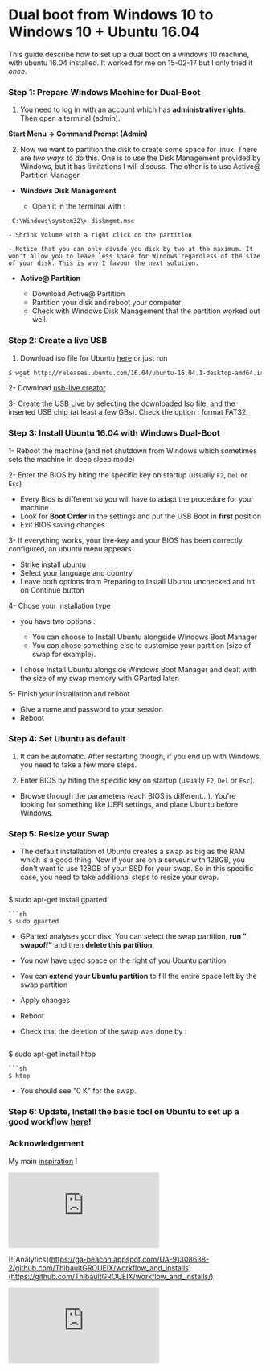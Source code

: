 # Dual boot from Windows 10 to Windows 10 + Ubuntu 16.04

This guide describe how to set up a dual boot on a windows 10 machine, with ubuntu 16.04 installed. It worked for me on 15-02-17 but I only tried it *once*.

### Step 1: Prepare Windows Machine for Dual-Boot
1. You need to log in with an account which has **administrative rights**. Then open a terminal (admin).

**Start Menu -> Command Prompt (Admin)**

2. Now we want to partition the disk to create some space for linux. There are *two ways* to do this. One is to use the Disk Management provided by Windows, but it has limitations I will discuss. The other is to use Active@ Partition Manager.

  * **Windows Disk Management**

    - Open it in the terminal with :

  ``` C:\Windows\system32\> diskmgmt.msc```

    - Shrink Volume with a right click on the partition

    - Notice that you can only divide you disk by two at the maximum. It won't allow you to leave less space for Windows regardless of the size of your disk. This is why I favour the next solution.

  * **Active@ Partition** 

    - Download Active@ Partition 
    - Partition your disk and reboot your computer
    - Check with Windows Disk Management that the partition worked out well.


### Step 2: Create a live USB

  1. Download iso file for Ubuntu [here](http://releases.ubuntu.com/16.04/) or just run


  ``` sh
  $ wget http://releases.ubuntu.com/16.04/ubuntu-16.04.1-desktop-amd64.iso 
  ```

  2- Download [usb-live creator](http://www.linuxliveusb.com/fr/download)

  3- Create the USB Live by selecting the downloaded Iso file, and the inserted USB chip (at least a few GBs). Check the option : format FAT32.

### Step 3: Install Ubuntu 16.04 with Windows Dual-Boot

1- Reboot the machine (and not shutdown from Windows which sometimes sets the machine in deep sleep mode)

2- Enter the BIOS by hiting  the specific key on startup (usually ```F2```, ```Del``` or ```Esc```)

* Every Bios is different so you will have to adapt the procedure for your machine.
* Look for **Boot Order** in the settings and put the USB Boot in **first** position
* Exit BIOS saving changes

3- If everything works, your live-key and your BIOS has been correctly configured, an ubuntu menu appears.

* Strike install ubuntu
* Select your language and country
* Leave both options from Preparing to Install Ubuntu unchecked and hit on Continue button

4- Chose your installation type

* you have two options :

  * You can choose to Install Ubuntu alongside Windows Boot Manager
  * You can chose something else to customise your partition (size of swap for example).

* I chose Install Ubuntu alongside Windows Boot Manager and dealt with the size of my swap memory with GParted later.


5- Finish your installation and reboot

* Give a name and password to your session
* Reboot

### Step 4: Set Ubuntu as default 

1. It can be automatic. After restarting though, if you end up with Windows, you need to take a few more steps.


2. Enter BIOS by hiting  the specific key on startup (usually ```F2```, ```Del``` or ```Esc```).

  * Browse through the parameters (each BIOS is different...). You're looking for something like UEFI settings, and place Ubuntu before Windows.

### Step 5: Resize your Swap
 * The default installation of Ubuntu creates a swap as big as the RAM which is a good thing. Now if your are on a serveur with 128GB, you don't want to use 128GB of your SSD for your swap. So in this specific case, you need to take additional steps to resize your swap.
 
   ```sh 
$ sudo apt-get install gparted 
   ```
   ```sh
$ sudo gparted 
   ```

* GParted analyses your disk. You can select the swap partition, **run " swapoff"** and then **delete this partition**.
* You now have used space on the right of you Ubuntu partition.
* You can **extend your Ubuntu partition** to fill the entire space left by the swap partition
* Apply changes
* Reboot
* Check that the deletion of the swap was done by :

   ```sh
$ sudo apt-get install htop
   ```
   ```sh
$ htop 
   ```
   
* You should see "0 K" for the swap.
 

### Step 6: Update, Install the basic tool on Ubuntu to set up a good workflow [here](https://github.com/ThibaultGROUEIX/workflow_and_installs/tree/master/useful_basic_install)!
 
### Acknowledgement 
 My main [inspiration](http://www.tecmint.com/install-ubuntu-16-04-alongside-with-windows-10-or-8-in-dual-boot/) ! 

[![Analytics](https://ga-beacon.appspot.com/UA-91308638-2/github.com/ThibaultGROUEIX/workflow_and_installs/dual_boot.md)](https://github.com/ThibaultGROUEIX/workflow_and_installs/)

[![Analytics](https://ga-beacon.appspot.com/UA-91308638-2/github.com/ThibaultGROUEIX/workflow_and_installs](https://github.com/ThibaultGROUEIX/workflow_and_installs/)

[![Analytics](https://ga-beacon.appspot.com/UA-91308638-2/github.com/ThibaultGROUEIX/workflow_and_installs/blob/master/dual_boot.md)](https://github.com/ThibaultGROUEIX/workflow_and_installs/)

